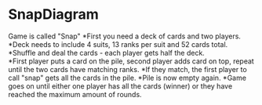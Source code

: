 SnapDiagram
===========
Game is called "Snap"
*First you need a deck of cards and two players.
*Deck needs to include 4 suits, 13 ranks per suit and 52 cards total.
*Shuffle and deal the cards - each player gets half the deck.  
*First player puts a card on the pile, second player adds card on top, repeat until the two cards have matching ranks. 
*If they match, the first player to call "snap" gets all the cards in the pile. 
*Pile is now empty again. 
*Game goes on until either one player has all the cards (winner) or they have reached the maximum amount of rounds.

